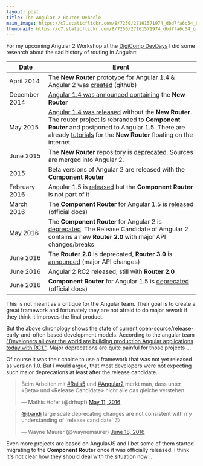 ```yaml
---
layout: post
title: The Angular 2 Router Debacle  
main_image: https://c7.staticflickr.com/8/7250/27161571974_dbd7fa6c54_b.jpg
thumbnail: https://c7.staticflickr.com/8/7250/27161571974_dbd7fa6c54_q.jpg
---
```


For my upcoming Angular 2 Workshop at the [DigiComp DevDays](https://www.digicomp.ch/events/softwareentwicklung-events/devday-zuerich-2016) I did some research about the sad history of routing in Angular:

|Date         | Event              |
|-------------|--------------------|
|April 2014   | The **New Router** prototype for Angular 1.4 & Angular 2 was [created](https://github.com/angular/router/blob/15c4564549b95e50e6775c93fc0b760276a563e6/README.md) (github)  |
|December 2014| [Angular 1.4 was announced containing](http://angularjs.blogspot.ch/2014/12/planning-angular-14.html) the **New Router**|
|May 2015| [Angular 1.4 was released](http://angularjs.blogspot.ch/2015/05/angular-140-jaracimrman-existence.html) without the **New Router**. The router project is rebranded to **Component Router** and postponed to Angular 1.5. There are already [tutorials](https://angular.github.io/router/getting-started) for the **New Router** floating on the internet. |
|June 2015|The **New Router** repository is [deprecated](https://github.com/angular/router/blob/d6e4c4d6de006af1420fe5884c742f17a966d26c/README.md). Sources are merged into Angular 2.|
|2015| Beta versions of Angular 2 are released with the **Component Router** |
|February 2016| Angular 1.5 is [released](http://angularjs.blogspot.ch/2016/02/angular-150-ennoblement-facilitation.html) but the **Component Router** is not part of it|
|March 2016|The **Component Router** for Angular 1.5 is [released](https://github.com/angular/angular.js/blob/6a336ba6a0db29da0bee0a2ecf44857780ec682b/docs/content/guide/component-router.ngdoc) (official docs)|
|May 2016|The **Component Router** for Angular 2 is [deprecated](https://github.com/angular/angular/blob/883e0c48b162a93e3843e39803205b8df1fe4860/CHANGELOG.md). The Release Candidate of Amgular 2 contains a new **Router 2.0** with major API changes/breaks  |
|June 2016| The **Router 2.0** is deprecated, **Router 3.0** is [announced](http://angularjs.blogspot.ch/2016/06/improvements-coming-for-routing-in.html) (major API changes)|
|June 2016| Angular 2 RC2 released, still with **Router 2.0** |
|June 2016| **Component Router** for Angular 1.5 is [deprecated](https://github.com/angular/angular.js/commit/86aff733fc07b2b0053957c87c084211a203e94e) (official docs) |


This is not meant as a critique for the Angular team. Their goal is to create a great framework and fortunately they are not afraid to do major rework if they think it improves the final product.

But the above chronology shows the state of current open-source/release-early-and-often based development models. According to the angular team ["Developers all over the world are building production Angular applications today with RC1."](http://angularjs.blogspot.ch/2016/06/rc2-now-available.html). Major deprecations are quite painful for those projects ...

Of course it was their choice to use a framework that was not yet released as version 1.0.
But I would argue, that most developers were not expecting such major deprecations at least after the release candidate.

<blockquote class="twitter-tweet" data-lang="en"><p lang="de" dir="ltr">Beim Arbeiten mit <a href="https://twitter.com/hashtag/Rails5?src=hash">#Rails5</a> und <a href="https://twitter.com/hashtag/Angular2?src=hash">#Angular2</a> merkt man, dass unter «Beta» und «Release Candidate» nicht alle das gleiche verstehen.</p>&mdash; Mathis Hofer (@drhupf) <a href="https://twitter.com/drhupf/status/730383751214157824">May 11, 2016</a></blockquote>
<script async src="//platform.twitter.com/widgets.js" charset="utf-8"></script>

<blockquote class="twitter-tweet" data-lang="en"><p lang="en" dir="ltr"><a href="https://twitter.com/jbandi">@jbandi</a> large scale deprecating changes are not consistent with my understanding of &#39;release candidate&#39; 😠</p>&mdash; Wayne Maurer (@waynemaurer) <a href="https://twitter.com/waynemaurer/status/744145111311843329">June 18, 2016</a></blockquote>


Even more projects are based on AngularJS and I bet some of them started migrating to the **Component Router** once it was officially released. I think it's not clear how they should deal with the situation now ...
